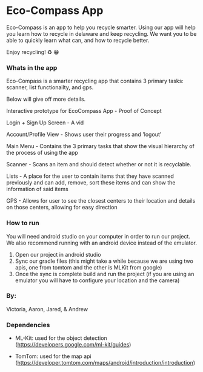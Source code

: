# Eco-Compass App
Eco-Compass is an app to help you recycle smarter. Using our app will help you learn how to recycle in delaware and keep recycling. We want you to be able to quickly learn what can, and how to recycle better. 

Enjoy recycling! ♻️ 😁



### Whats in the app
Eco-Compass is a smarter recycling app that contains 3 primary tasks: scanner, list functionailty, and gps.

Below will give off more details.

Interactive prototype for EcoCompass App - Proof of Concept

Login + Sign Up Screen - A vid

Account/Profile View - Shows user their progress and 'logout'

Main Menu - Contains the 3 primary tasks that show the visual hierarchy of the process of using the app

Scanner - Scans an item and should detect whether or not it is recyclable.

Lists - A place for the user to contain items that they have scanned previously and can add, remove, sort these items and can show the information of said items

GPS - Allows for user to see the closest centers to their location and details on those centers, allowing for easy direction


### How to run

You will need android studio on your computer in order to run our project. We also recommend running with an android device instead of the emulator. 

1. Open our project in android studio
2. Sync our gradle files (this might take a while because we are using two apis, one from tomtom and the other is MLKit from google)
3. Once the sync is complete build and run the project (if you are using an emulator you will have to configure your location and the camera)

### By:
Victoria, Aaron, Jared, & Andrew


### Dependencies

- ML-Kit: used for the object detection (https://developers.google.com/ml-kit/guides)

- TomTom: used for the map api (https://developer.tomtom.com/maps/android/introduction/introduction)
